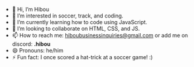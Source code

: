 - 👋 Hi, I’m Hibou
- 👀 I’m interested in soccer, track, and coding.
- 🌱 I’m currently learning how to code using JavaScript.
- 💞️ I’m looking to collaborate on HTML, CSS, and JS.
- 📫 How to reach me: hiboubusinessinquiries@gmail.com or add me on discord: **.hibou**
- 😄 Pronouns: he/him
- ⚡ Fun fact: I once scored a hat-trick at a soccer game! :)

<!---
HibouDevv/HibouOfficial is a ✨ special ✨ repository because its `README.md` (this file) appears on your GitHub profile.
You can click the Preview link to take a look at your changes.
--->
